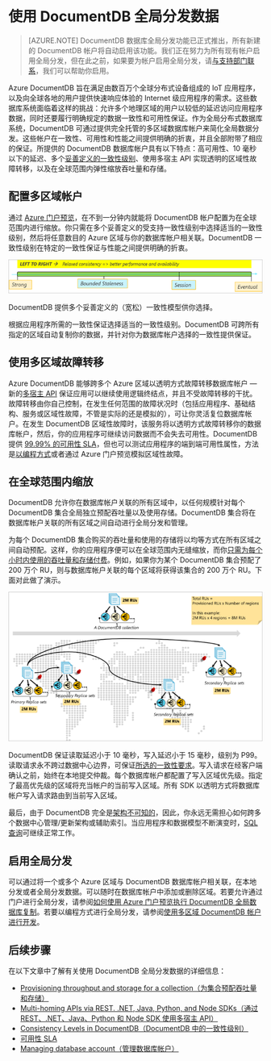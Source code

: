 <properties
    pageTitle="使用 DocumentDB 全局分发数据 | Azure"
    description="了解如何通过 Azure DocumentDB（一种完全托管的 NoSQL 数据库服务），使用全局数据库进行全球范围的异地复制、故障转移和数据恢复。"
    services="documentdb"
    documentationcenter=""
    author="kiratp"
    manager="jhubbard"
    editor="" />  

<tags
    ms.assetid="ba5ad0cc-aa1f-4f40-aee9-3364af070725"
    ms.service="documentdb"
    ms.devlang="multiple"
    ms.topic="article"
    ms.tgt_pltfrm="na"
    ms.workload="na"
    ms.date="11/16/2016"
    wacn.date="12/20/2016"
    ms.author="kipandya" />

# 使用 DocumentDB 全局分发数据
> [AZURE.NOTE]
DocumentDB 数据库全局分发功能已正式推出，所有新建的 DocumentDB 帐户将自动启用该功能。我们正在努力为所有现有帐户启用全局分发，但在此之前，如果要为帐户启用全局分发，请[与支持部门联系](https://portal.azure.cn/?#blade/Microsoft_Azure_Support/HelpAndSupportBlade)，我们可以帮助你启用。
> 
> 

Azure DocumentDB 旨在满足由数百万个全球分布式设备组成的 IoT 应用程序，以及向全球各地的用户提供快速响应体验的 Internet 级应用程序的需求。这些数据库系统面临着这样的挑战：允许多个地理区域的用户以较低的延迟访问应用程序数据，同时还要履行明确规定的数据一致性和可用性保证。作为全局分布式数据库系统，DocumentDB 可通过提供完全托管的多区域数据库帐户来简化全局数据分发。这些帐户在一致性、可用性和性能之间提供明确的折衷，并且全部附带了相应的保证。所提供的 DocumentDB 数据库帐户具有以下特点：高可用性、10 毫秒以下的延迟、多个[妥善定义的一致性级别][consistency]、使用多宿主 API 实现透明的区域性故障转移，以及在全球范围内弹性缩放吞吐量和存储。

  
## 配置多区域帐户
通过 [Azure 门户预览](/documentation/articles/documentdb-portal-global-replication/)，在不到一分钟内就能将 DocumentDB 帐户配置为在全球范围内进行缩放。你只需在多个妥善定义的受支持一致性级别中选择适当的一致性级别，然后将任意数目的 Azure 区域与你的数据库帐户相关联。DocumentDB 一致性级别在特定的一致性保证与性能之间提供明确的折衷。

![DocumentDB 提供多个妥善定义的（宽松）一致性模型供你选择][1]  


DocumentDB 提供多个妥善定义的（宽松）一致性模型供你选择。

根据应用程序所需的一致性保证选择适当的一致性级别。DocumentDB 可跨所有指定的区域自动复制你的数据，并针对你为数据库帐户选择的一致性提供保证。

## 使用多区域故障转移
Azure DocumentDB 能够跨多个 Azure 区域以透明方式故障转移数据库帐户 — 新的[多宿主 API][developingwithmultipleregions] 保证应用可以继续使用逻辑终结点，并且不受故障转移的干扰。故障转移由你自己控制，在发生任何范围的故障状况时（包括应用程序、基础结构、服务或区域性故障，不管是实际的还是模拟的），可让你灵活复位数据库帐户。在发生 DocumentDB 区域性故障时，该服务将以透明方式故障转移你的数据库帐户，然后，你的应用程序可继续访问数据而不会失去可用性。DocumentDB 提供 [99\.99% 的可用性 SLA][sla]，但也可以测试应用程序的端到端可用性属性，方法是[以编程方式][arm]或者通过 Azure 门户预览模拟区域性故障。

## 在全球范围内缩放 <a name="scaling-across-the-planet"></a>
DocumentDB 允许你在数据库帐户关联的所有区域中，以任何规模针对每个 DocumentDB 集合全局独立预配吞吐量以及使用存储。DocumentDB 集合将在数据库帐户关联的所有区域之间自动进行全局分发和管理。

为每个 DocumentDB 集合购买的吞吐量和使用的存储将以均等方式在所有区域之间自动预配。这样，你的应用程序便可以在全球范围内无缝缩放，而你[只需为每个小时内使用的吞吐量和存储付费][pricing]。例如，如果你为某个 DocumentDB 集合预配了 200 万个 RU，则与数据库帐户关联的每个区域将获得该集合的 200 万个 RU。下面对此做了演示。

![跨四个区域缩放 DocumentDB 集合的吞吐量][2]

DocumentDB 保证读取延迟小于 10 毫秒，写入延迟小于 15 毫秒，级别为 P99。读取请求永不跨过数据中心边界，可保证[所选的一致性要求][consistency]。写入请求在经客户端确认之前，始终在本地提交仲裁。每个数据库帐户都配置了写入区域优先级。指定了最高优先级的区域将充当帐户的当前写入区域。所有 SDK 以透明方式将数据库帐户写入请求路由到当前写入区域。

最后，由于 DocumentDB 完全是[架构不可知的][vldb]，因此，你永远无需担心如何跨多个数据中心管理/更新架构或辅助索引。当应用程序和数据模型不断演变时，[SQL 查询][sqlqueries]可继续正常工作。

## 启用全局分发
可以通过将一个或多个 Azure 区域与 DocumentDB 数据库帐户相关联，在本地分发或者全局分发数据。可以随时在数据库帐户中添加或删除区域。若要允许通过门户进行全局分发，请参阅[如何使用 Azure 门户预览执行 DocumentDB 全局数据库复制](/documentation/articles/documentdb-portal-global-replication/)。若要以编程方式进行全局分发，请参阅[使用多区域 DocumentDB 帐户进行开发](/documentation/articles/documentdb-developing-with-multiple-regions/)。

## 后续步骤
在以下文章中了解有关使用 DocumentDB 全局分发数据的详细信息：

- [Provisioning throughput and storage for a collection（为集合预配吞吐量和存储）][throughputandstorage]
- [Multi-homing APIs via REST. .NET, Java, Python, and Node SDKs（通过 REST、.NET、Java、Python 和 Node SDK 使用多宿主 API）][developingwithmultipleregions]
- [Consistency Levels in DocumentDB（DocumentDB 中的一致性级别）][consistency]
- [可用性 SLA][sla]
- [Managing database account（管理数据库帐户）][manageaccount]

[1]: ./media/documentdb-distribute-data-globally/consistency-tradeoffs.png
[2]: ./media/documentdb-distribute-data-globally/collection-regions.png

<!--Reference style links - using these makes the source content way more readable than using inline links-->
[pcolls]: /documentation/articles/documentdb-partition-data/
[consistency]: /documentation/articles/documentdb-consistency-levels/
[consistencytradeooffs]:/documentation/articles/documentdb-consistency-levels/#consistency-levels-and-tradeoffs/
[developingwithmultipleregions]: /documentation/articles/documentdb-developing-with-multiple-regions/
[createaccount]: /documentation/articles/documentdb-create-account/
[manageaccount]: /documentation/articles/documentdb-manage-account/
[manageaccount-consistency]: /documentation/articles/documentdb-manage-account/#consistency/
[throughputandstorage]: /documentation/articles/documentdb-manage/
[arm]: /documentation/articles/documentdb-automation-resource-manager-cli/
[regions]: https://azure.microsoft.com/regions/
[pricing]: /pricing/details/documentdb/
[sla]: /support/legal/
[vldb]: http://www.vldb.org/pvldb/vol8/p1668-shukla.pdf
[sqlqueries]: /documentation/articles/documentdb-sql-query/

<!---HONumber=Mooncake_1212_2016-->
